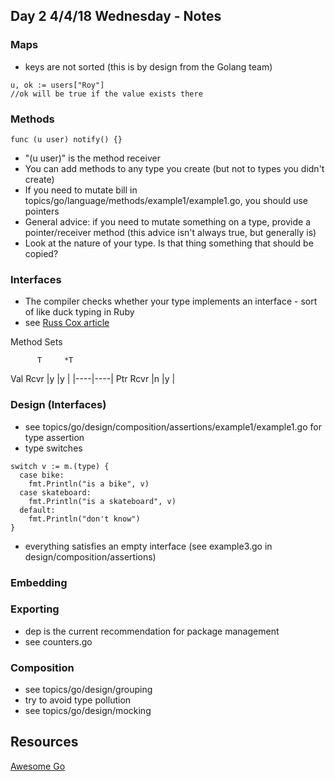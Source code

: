 ## Day 2 4/4/18 Wednesday - Notes

### Maps

* keys are not sorted (this is by design from the Golang team)

```
u, ok := users["Roy"]
//ok will be true if the value exists there
```

### Methods

```
func (u user) notify() {}
```

* "(u user)" is the method receiver
* You can add methods to any type you create (but not to types you didn't create)
* If you need to mutate bill in topics/go/language/methods/example1/example1.go, you should use pointers
* General advice: if you need to mutate something on a type, provide a pointer/receiver method (this advice isn't always true, but generally is)
* Look at the nature of your type. Is that thing something that should be copied?

### Interfaces

* The compiler checks whether your type implements an interface - sort of like duck typing in Ruby
* see [Russ Cox article](https://research.swtch.com/interfaces)

Method Sets

          T     *T
Val Rcvr |y   |y   |
         |----|----|
Ptr Rcvr |n   |y   |

### Design (Interfaces)

* see topics/go/design/composition/assertions/example1/example1.go for type assertion
* type switches

```
switch v := m.(type) {
  case bike:
    fmt.Println("is a bike", v)
  case skateboard:
    fmt.Println("is a skateboard", v)
  default:
    fmt.Println("don't know")
}
```

* everything satisfies an empty interface (see example3.go in design/composition/assertions)

### Embedding

### Exporting

* dep is the current recommendation for package management
* see counters.go

### Composition

* see topics/go/design/grouping
* try to avoid type pollution
* see topics/go/design/mocking

## Resources

[Awesome Go](https://awesome-go.com/)

